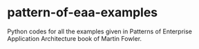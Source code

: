 # pattern-of-eaa-examples
Python codes for all the examples given in Patterns of Enterprise Application Architecture book of Martin Fowler.

